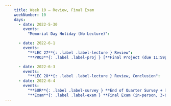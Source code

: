 ```yaml
---
    title: Week 10 – Review, Final Exam
    weekNumber: 10
    days:
      - date: 2022-5-30
        events:
          "Memorial Day Holiday (No Lecture)":

      - date: 2022-6-1
        events:
          "**LEC 27**{: .label .label-lecture } Review":
          "**PROJ**{: .label .label-proj } [**Final Project (due 11:59pm)**](http://datahub.ucsd.edu/user-redirect/git-sync?repo=https://github.com/dsc-courses/dsc10-2022-sp&subPath=final_project/FinalProject.ipynb) ([find a partner](https://docs.google.com/spreadsheets/d/1Zs1CuHFlhYITrMfD6mSTTH9V27o9Z1WcbYpo0RLvWik/edit?usp=sharing)) ([pair programming](../pair-programming))":

      - date: 2022-6-3
        events:
          "**LEC 28**{: .label .label-lecture } Review, Conclusion":
      - date: 2022-6-4
        events:
          "**SUR**{: .label .label-survey } **End of Quarter Survey + [CAPEs](https://cape.ucsd.edu) (due 2:59pm) + [TA Evals](https://academicaffairs.ucsd.edu/Modules/Evals) (due 6/6)**":
          "**Exam**{: .label .label-exam } **Final Exam (in-person, 3-6pm)**":
---
```

